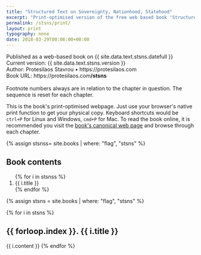 ```yaml
---
title: "Structured Text on Sovereignty, Nationhood, Statehood"
excerpt: "Print-optimised version of the free web based book 'Structured Text on Sovereignty, Nationhood, Statehood'."
permalink: /stsns/print/
layout: print
typography: none
date: 2018-03-29T00:06:00+00:00
---
```

<div class="print-meta"><p>Published as a web-based book on {{ site.data.text.stsns.datefull }}<br/>Current version: {{ site.data.text.stsns.version }}<br/>Author: Protesilaos Stavrou • https://protesilaos.com<br/>Book URL: https://protesilaos.com<strong>/stsns</strong><br/><br/>Footnote numbers always are in relation to the chapter in question. The sequence is reset for each chapter.</p></div>
<div class="print-note note"><p>This is the book's print-optimised webpage. Just use your browser's native print function to get your physical copy. Keyboard shortcuts would be <code>ctrl+P</code> for Linux and Windows, <code>cmd+P</code> for Mac. To read the book online, it is recommended you visit the <a href="/stsns/">book's canonical web page</a> and browse through each chapter.</p></div>

{% assign stsnss= site.books | where: "flag", "stsns" %}
<div class="contents">
  <h2>Book contents</h2>
  <ol>
  {% for i in stsnss %}
    <li>{{ i.title }}</li>
  {% endfor %}
  </ol>
</div>

{% assign stsns = site.books | where: "flag", "stsns" %}
<div>
  {% for i in stsns %}
    <h2 class="h1 print-section">{{ forloop.index }}. {{ i.title }}</h2>
    {{ i.content }}
  {% endfor %}
</div>
